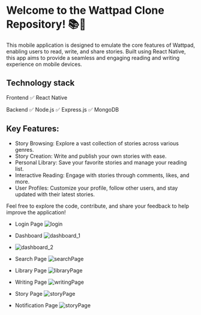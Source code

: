 # Welcome to the Wattpad Clone Repository! 📚📱

This mobile application is designed to emulate the core features of Wattpad, enabling users to read, write, and share stories. Built using React Native, this app aims to provide a seamless and engaging reading and writing experience on mobile devices.

## Technology stack
Frontend
✅ React Native

Backend
✅ Node.js
✅ Express.js
✅ MongoDB

## Key Features:
- Story Browsing: Explore a vast collection of stories across various genres.
- Story Creation: Write and publish your own stories with ease.
- Personal Library: Save your favorite stories and manage your reading list.
- Interactive Reading: Engage with stories through comments, likes, and more.
- User Profiles: Customize your profile, follow other users, and stay updated with their latest stories.

Feel free to explore the code, contribute, and share your feedback to help improve the application!
- Login Page
![login](./Screenshot/login.png)

- Dashboard
![dashboard_1](./Screenshot/dashboard1.png)

- ![dashboard_2](./Screenshot/dasbboard2.png)

- Search Page
![searchPage](./Screenshot/searchPage.png)

- Library Page
![libraryPage](./Screenshot/library.png)

- Writing Page
![writingPage](./Screenshot/writing.png)

- Story Page
![storyPage](./Screenshot/storyScreen.png)

- Notification Page
![storyPage](./Screenshot/notification.png)


